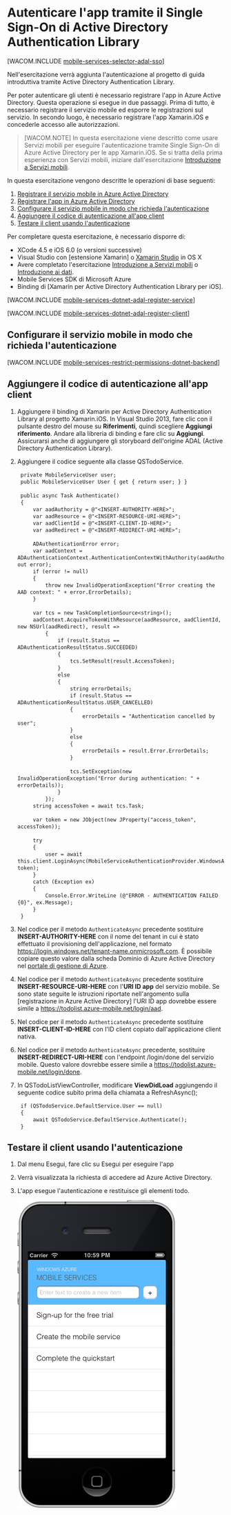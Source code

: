 ﻿<properties urlDisplayName="Active Directory SSO Authentication with ADAL" pageTitle="Autenticare l'app tramite il Single Sign-On di Active Directory Authentication Library (Xamarin.iOS) | Mobile Developer Center" metaKeywords="" description="Learn how to authentication users for single sign-on with ADAL in your Xamarin.iOS application." metaCanonical="" disqusComments="1" umbracoNaviHide="1" documentationCenter="Mobile" title="Authenticate your app with Active Directory Authentication Library Single Sign-On" authors="wesmc,mahender" manager="dwrede" />

<tags ms.service="mobile-services" ms.workload="mobile" ms.tgt_pltfrm="mobile-xamarin-ios" ms.devlang="dotnet" ms.topic="article" ms.date="09/29/2014" ms.author="wesmc,mahender" />

# Autenticare l'app tramite il Single Sign-On di Active Directory Authentication Library

[WACOM.INCLUDE [mobile-services-selector-adal-sso](../includes/mobile-services-selector-adal-sso.md)]

Nell'esercitazione verrà aggiunta l'autenticazione al progetto di guida introduttiva tramite Active Directory Authentication Library. 

Per poter autenticare gli utenti è necessario registrare l'app in Azure Active Directory. Questa operazione si esegue in due passaggi. Prima di tutto, è necessario registrare il servizio mobile ed esporre le registrazioni sul servizio. In secondo luogo, è necessario registrare l'app Xamarin.iOS e concederle accesso alle autorizzazioni.


>[WACOM.NOTE] In questa esercitazione viene descritto come usare Servizi mobili per eseguire l'autenticazione tramite Single Sign-On di Azure Active Directory per le app Xamarin.iOS. Se si tratta della prima esperienza con Servizi mobili, iniziare dall'esercitazione [Introduzione a Servizi mobili].

In questa esercitazione vengono descritte le operazioni di base seguenti:

1. [Registrare il servizio mobile in Azure Active Directory]
2. [Registrare l'app in Azure Active Directory] 
3. [Configurare il servizio mobile in modo che richieda l'autenticazione]
4. [Aggiungere il codice di autenticazione all'app client]
5. [Testare il client usando l'autenticazione]

Per completare questa esercitazione, è necessario disporre di:

* XCode 4.5 e iOS 6.0 (o versioni successive) 
* Visual Studio con [estensione Xamarin] o [Xamarin Studio] in OS X
* Avere completato l'esercitazione [Introduzione a Servizi mobili] o [Introduzione ai dati].
* Mobile Services SDK di Microsoft Azure
* Binding di [Xamarin per Active Directory Authentication Library per iOS].

[WACOM.INCLUDE [mobile-services-dotnet-adal-register-service](../includes/mobile-services-dotnet-adal-register-service.md)]

[WACOM.INCLUDE [mobile-services-dotnet-adal-register-client](../includes/mobile-services-dotnet-adal-register-client.md)]

## <a name="require-authentication"></a>Configurare il servizio mobile in modo che richieda l'autenticazione

[WACOM.INCLUDE [mobile-services-restrict-permissions-dotnet-backend](../includes/mobile-services-restrict-permissions-dotnet-backend.md)]

## <a name="add-authentication-code"></a>Aggiungere il codice di autenticazione all'app client

1. Aggiungere il binding di Xamarin per Active Directory Authentication Library al progetto Xamarin.iOS. In Visual Studio 2013, fare clic con il pulsante destro del mouse su **Riferimenti**, quindi scegliere **Aggiungi riferimento**. Andare alla libreria di binding e fare clic su **Aggiungi**. Assicurarsi anche di aggiungere gli storyboard dell'origine ADAL (Active Directory Authentication Library).

2. Aggiungere il codice seguente alla classe QSTodoService. 

        private MobileServiceUser user;
        public MobileServiceUser User { get { return user; } }

        public async Task Authenticate()
        {
            var aadAuthority = @"<INSERT-AUTHORITY-HERE>";
            var aadResource = @"<INSERT-RESOURCE-URI-HERE>";
            var aadClientId = @"<INSERT-CLIENT-ID-HERE>";
            var aadRedirect = @"<INSERT-REDIRECT-URI-HERE>";

            ADAuthenticationError error;
            var aadContext = ADAuthenticationContext.AuthenticationContextWithAuthority(aadAuthority, out error);
            if (error != null)
            {
                throw new InvalidOperationException("Error creating the AAD context: " + error.ErrorDetails);
            }

            var tcs = new TaskCompletionSource<string>();
            aadContext.AcquireTokenWithResource(aadResource, aadClientId, new NSUrl(aadRedirect), result =>
                {
                    if (result.Status == ADAuthenticationResultStatus.SUCCEEDED)
                    {
                        tcs.SetResult(result.AccessToken);
                    }
                    else
                    {
                        string errorDetails;
                        if (result.Status == ADAuthenticationResultStatus.USER_CANCELLED)
                        {
                            errorDetails = "Authentication cancelled by user";
                        }
                        else
                        {
                            errorDetails = result.Error.ErrorDetails;
                        }

                        tcs.SetException(new InvalidOperationException("Error during authentication: " + errorDetails));
                    }
                });
            string accessToken = await tcs.Task;

            var token = new JObject(new JProperty("access_token", accessToken));

            try
            {
                user = await this.client.LoginAsync(MobileServiceAuthenticationProvider.WindowsAzureActiveDirectory, token);
            }
            catch (Exception ex)
            {
                Console.Error.WriteLine (@"ERROR - AUTHENTICATION FAILED {0}", ex.Message);
            }
        }

6. Nel codice per il metodo `AuthenticateAsync` precedente sostituire **INSERT-AUTHORITY-HERE** con il nome del tenant in cui è stato effettuato il provisioning dell'applicazione, nel formato https://login.windows.net/tenant-name.onmicrosoft.com. È possibile copiare questo valore dalla scheda Dominio di Azure Active Directory nel [portale di gestione di Azure].

7. Nel codice per il metodo `AuthenticateAsync` precedente sostituire **INSERT-RESOURCE-URI-HERE** con l'**URI ID app** del servizio mobile. Se sono state seguite le istruzioni riportate nell'argomento sulla [registrazione in Azure Active Directory] l'URI ID app dovrebbe essere simile a https://todolist.azure-mobile.net/login/aad.

8. Nel codice per il metodo `AuthenticateAsync` precedente sostituire **INSERT-CLIENT-ID-HERE** con l'ID client copiato dall'applicazione client nativa.

9. Nel codice per il metodo `AuthenticateAsync` precedente, sostituire **INSERT-REDIRECT-URI-HERE** con l'endpoint /login/done del servizio mobile. Questo valore dovrebbe essere simile a https://todolist.azure-mobile.net/login/done.


3. In QSTodoListViewController, modificare **ViewDidLoad** aggiungendo il seguente codice subito prima della chiamata a RefreshAsync();

        if (QSTodoService.DefaultService.User == null)
        {
            await QSTodoService.DefaultService.Authenticate();
        }

## <a name="test-client"></a>Testare il client usando l'autenticazione

1. Dal menu Esegui, fare clic su Esegui per eseguire l'app 
2. Verrà visualizzata la richiesta di accedere ad Azure Active Directory.  
3. L'app esegue l'autenticazione e restituisce gli elementi todo.

   ![](./media/mobile-services-dotnet-backend-xamarin-ios-adal-sso-authentication/mobile-services-app-run.png)

<!-- Anchors. -->
[Registrare il servizio mobile in Azure Active Directory]: #register-mobile-service-aad
[Registrare l'app in Azure Active Directory]: #register-app-aad
[Configurare il servizio mobile in modo che richieda l'autenticazione]: #require-authentication
[Aggiungere il codice di autenticazione all'app client]: #add-authentication-code
[Testare il client usando l'autenticazione]: #test-client

<!-- URLs. -->
[Introduzione ai dati]: /it-it/documentation/articles/partner-xamarin-mobile-services-ios-get-started-data/
[Introduzione a Servizi mobili]: /it-it/documentation/articles/mobile-services-dotnet-backend-xamarin-ios-get-started/
[Come eseguire la registrazione ad Azure Active Directory]: /it-it/documentation/articles/mobile-services-how-to-register-active-directory-authentication/
[Portale di gestione di Azure]: https://manage.windowsazure.com/
[Binding di Xamarin per Active Directory Authentication Library per iOS]: https://github.com/AzureADSamples/NativeClient-Xamarin-iOS
[Estensione per Xamarin]: http://xamarin.com/visual-studio
[Xamarin Studio]: http://xamarin.com/download
